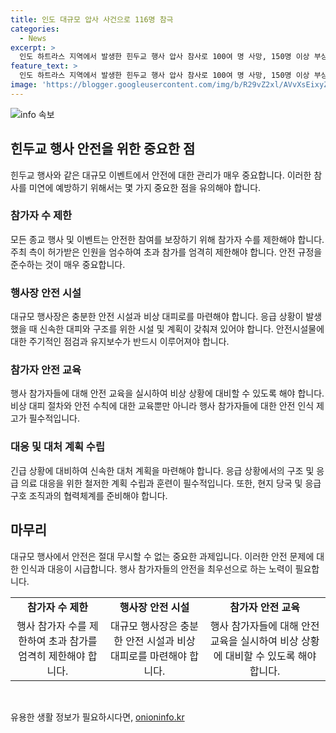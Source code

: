 ```yaml
---
title: 인도 대규모 압사 사건으로 116명 참극
categories:
  - News
excerpt: >
  인도 하트라스 지역에서 발생한 힌두교 행사 압사 참사로 100여 명 사망, 150명 이상 부상 확인. 행사에 참석한 인파가 증가하며 과밀 상태로 압사 사고 발생. 수많은 여성과 어린이들이 피해를 입었으며, 현지 당국은 인파와 습한 날씨가 사고의 원인으로 보고 있음. 인도 총리 모디는 유가족과 부상자에 대한 위로를 전하고 관계 당국에 신속한 대처를 요청. 종교 행사장 압사사고는 인도에서 과거에도 발생한 바 있으며, 이번 사건으로 인도 사회의 안전문제에 대한 우려가 커지고 있음.
feature_text: >
  인도 하트라스 지역에서 발생한 힌두교 행사 압사 참사로 100여 명 사망, 150명 이상 부상 확인. 행사에 참석한 인파가 증가하며 과밀 상태로 압사 사고 발생. 수많은 여성과 어린이들이 피해를 입었으며, 현지 당국은 인파와 습한 날씨가 사고의 원인으로 보고 있음. 인도 총리 모디는 유가족과 부상자에 대한 위로를 전하고 관계 당국에 신속한 대처를 요청. 종교 행사장 압사사고는 인도에서 과거에도 발생한 바 있으며, 이번 사건으로 인도 사회의 안전문제에 대한 우려가 커지고 있음.
image: 'https://blogger.googleusercontent.com/img/b/R29vZ2xl/AVvXsEixyZcFfHzMRdzZMjFBmAUKJYCLCGyLL1o632UiGVXcaFdKo_bkvkuCioo0uUKlGfBVcT3P84aROyZIXSBEx3Aw5nCQ3pTgDom1WDC4m8eifvWiAmWEEVb4x6G_l8C0QH225ldMjyaFvpxGEBGNO37VmDTDMHGhJPq73UglMfDca1-0aw/s1600/blogspot.png'
---
```


<p><img src="https://blogger.googleusercontent.com/img/b/R29vZ2xl/AVvXsEixyZcFfHzMRdzZMjFBmAUKJYCLCGyLL1o632UiGVXcaFdKo_bkvkuCioo0uUKlGfBVcT3P84aROyZIXSBEx3Aw5nCQ3pTgDom1WDC4m8eifvWiAmWEEVb4x6G_l8C0QH225ldMjyaFvpxGEBGNO37VmDTDMHGhJPq73UglMfDca1-0aw/s1600/blogspot.png" alt="info 속보" /></p>

<h2 data-ke-size="size26">힌두교 행사 안전을 위한 중요한 점</h2>

<p data-ke-size="size16">힌두교 행사와 같은 대규모 이벤트에서 안전에 대한 관리가 매우 중요합니다. 이러한 참사를 미연에 예방하기 위해서는 몇 가지 중요한 점을 유의해야 합니다.</p>

<h3>참가자 수 제한</h3>

<p data-ke-size="size16">모든 종교 행사 및 이벤트는 안전한 참여를 보장하기 위해 참가자 수를 제한해야 합니다. 주최 측이 허가받은 인원을 엄수하여 초과 참가를 엄격히 제한해야 합니다. 안전 규정을 준수하는 것이 매우 중요합니다.</p>

<h3>행사장 안전 시설</h3>

<p data-ke-size="size16">대규모 행사장은 충분한 안전 시설과 비상 대피로를 마련해야 합니다. 응급 상황이 발생했을 때 신속한 대피와 구조를 위한 시설 및 계획이 갖춰져 있어야 합니다. 안전시설물에 대한 주기적인 점검과 유지보수가 반드시 이루어져야 합니다.</p>

<h3>참가자 안전 교육</h3>

<p data-ke-size="size16">행사 참가자들에 대해 안전 교육을 실시하여 비상 상황에 대비할 수 있도록 해야 합니다. 비상 대피 절차와 안전 수칙에 대한 교육뿐만 아니라 행사 참가자들에 대한 안전 인식 제고가 필수적입니다.</p>

<h3>대응 및 대처 계획 수립</h3>

<p data-ke-size="size16">긴급 상황에 대비하여 신속한 대처 계획을 마련해야 합니다. 응급 상황에서의 구조 및 응급 의료 대응을 위한 철저한 계획 수립과 훈련이 필수적입니다. 또한, 현지 당국 및 응급 구호 조직과의 협력체계를 준비해야 합니다.</p>

<h2 data-ke-size="size26">마무리</h2>

<p data-ke-size="size16">대규모 행사에서 안전은 절대 무시할 수 없는 중요한 과제입니다. 이러한 안전 문제에 대한 인식과 대응이 시급합니다. 행사 참가자들의 안전을 최우선으로 하는 노력이 필요합니다.</p>

<table>
<tbody>
<tr>
<td style="text-align: center; height: 17px;"><b>참가자 수 제한</b></td>
<td style="text-align: center; height: 17px;"><b>행사장 안전 시설</b></td>
<td style="text-align: center; height: 17px;"><b>참가자 안전 교육</b></td>
</tr>
<tr>
<td style="text-align: center; height: 17px;">행사 참가자 수를 제한하여 초과 참가를 엄격히 제한해야 합니다.</td>
<td style="text-align: center; height: 17px;">대규모 행사장은 충분한 안전 시설과 비상 대피로를 마련해야 합니다.</td>
<td style="text-align: center; height: 17px;">행사 참가자들에 대해 안전 교육을 실시하여 비상 상황에 대비할 수 있도록 해야 합니다.</td>
</tr>
</tbody>
</table>

<p data-ke-size="size16">&nbsp;</p>
유용한 생활 정보가 필요하시다면, <a href="https://onioninfo.kr" rel="dofollow">onioninfo.kr</a>


